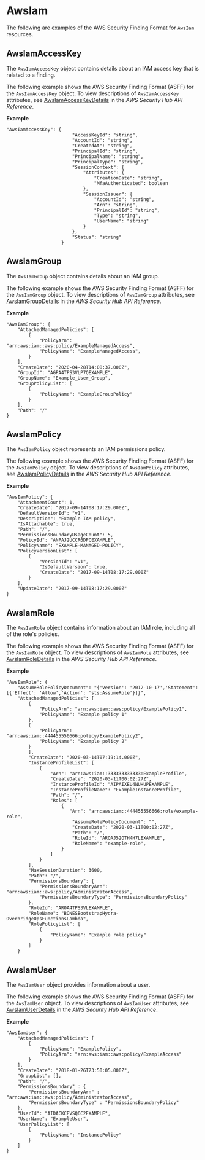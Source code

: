 # AwsIam<a name="asff-resourcedetails-awsiam"></a>

The following are examples of the AWS Security Finding Format for `AwsIam` resources\.

## AwsIamAccessKey<a name="asff-resourcedetails-awsiamaccesskey"></a>

The `AwsIamAccessKey` object contains details about an IAM access key that is related to a finding\.

The following example shows the AWS Security Finding Format \(ASFF\) for the `AwsIamAccessKey` object\. To view descriptions of `AwsIamAccessKey` attributes, see [AwsIamAccessKeyDetails](https://docs.aws.amazon.com/securityhub/1.0/APIReference/API_AwsIamAccessKeyDetails.html) in the *AWS Security Hub API Reference*\.

**Example**

```
"AwsIamAccessKey": { 
                        "AccessKeyId": "string",
                        "AccountId": "string",
                        "CreatedAt": "string",
                        "PrincipalId": "string",
                        "PrincipalName": "string",
                        "PrincipalType": "string",
                        "SessionContext": {
                            "Attributes": {
                                "CreationDate": "string",
                                "MfaAuthenticated": boolean
                            },
                            "SessionIssuer": {
                                "AccountId": "string",
                                "Arn": "string",
                                "PrincipalId": "string",
                                "Type": "string",
                                "UserName": "string"
                            }
                        },
                        "Status": "string"
                    }
```

## AwsIamGroup<a name="asff-resourcedetails-awsiamgroup"></a>

The `AwsIamGroup` object contains details about an IAM group\.

The following example shows the AWS Security Finding Format \(ASFF\) for the `AwsIamGroup` object\. To view descriptions of `AwsIamGroup` attributes, see [AwsIamGroupDetails](https://docs.aws.amazon.com/securityhub/1.0/APIReference/API_AwsIamGroupDetails.html) in the *AWS Security Hub API Reference*\.

**Example**

```
"AwsIamGroup": {
    "AttachedManagedPolicies": [
        {
            "PolicyArn": "arn:aws:iam::aws:policy/ExampleManagedAccess",
            "PolicyName": "ExampleManagedAccess",
        }
    ],
    "CreateDate": "2020-04-28T14:08:37.000Z",
    "GroupId": "AGPA4TPS3VLP7QEXAMPLE",
    "GroupName": "Example_User_Group",
    "GroupPolicyList": [
        {
            "PolicyName": "ExampleGroupPolicy"
        }
    ],
    "Path": "/"
}
```

## AwsIamPolicy<a name="asff-resourcedetails-awsiampolicy"></a>

The `AwsIamPolicy` object represents an IAM permissions policy\.

The following example shows the AWS Security Finding Format \(ASFF\) for the `AwsIamPolicy` object\. To view descriptions of `AwsIamPolicy` attributes, see [AwsIamPolicyDetails](https://docs.aws.amazon.com/securityhub/1.0/APIReference/API_AwsIamPolicyDetails.html) in the *AWS Security Hub API Reference*\.

**Example**

```
"AwsIamPolicy": {
    "AttachmentCount": 1,
    "CreateDate": "2017-09-14T08:17:29.000Z",
    "DefaultVersionId": "v1",
    "Description": "Example IAM policy",
    "IsAttachable": true,
    "Path": "/",
    "PermissionsBoundaryUsageCount": 5,
    "PolicyId": "ANPAJ2UCCR6DPCEXAMPLE",
    "PolicyName": "EXAMPLE-MANAGED-POLICY",
    "PolicyVersionList": [
        {
            "VersionId": "v1",
            "IsDefaultVersion": true,
            "CreateDate": "2017-09-14T08:17:29.000Z"
        }
    ],
    "UpdateDate": "2017-09-14T08:17:29.000Z"
}
```

## AwsIamRole<a name="asff-resourcedetails-awsiamrole"></a>

The `AwsIamRole` object contains information about an IAM role, including all of the role's policies\.

The following example shows the AWS Security Finding Format \(ASFF\) for the `AwsIamRole` object\. To view descriptions of `AwsIamRole` attributes, see [AwsIamRoleDetails](https://docs.aws.amazon.com/securityhub/1.0/APIReference/API_AwsIamRoleDetails.html) in the *AWS Security Hub API Reference*\.

**Example**

```
"AwsIamRole": {
    "AssumeRolePolicyDocument": "{'Version': '2012-10-17','Statement': [{'Effect': 'Allow','Action': 'sts:AssumeRole'}]}",
    "AttachedManagedPolicies": [
        {
            "PolicyArn": "arn:aws:iam::aws:policy/ExamplePolicy1",
            "PolicyName": "Example policy 1"
        },
        {
            "PolicyArn": "arn:aws:iam::444455556666:policy/ExamplePolicy2",
            "PolicyName": "Example policy 2"
        }
        ],
        "CreateDate": "2020-03-14T07:19:14.000Z",
        "InstanceProfileList": [
            {
                "Arn": "arn:aws:iam::333333333333:ExampleProfile",
                "CreateDate": "2020-03-11T00:02:27Z",
                "InstanceProfileId": "AIPAIXEU4NUHUPEXAMPLE",
                "InstanceProfileName": "ExampleInstanceProfile",
                "Path": "/",
                "Roles": [
                    {
                       "Arn": "arn:aws:iam::444455556666:role/example-role",
                        "AssumeRolePolicyDocument": "",
                        "CreateDate": "2020-03-11T00:02:27Z",
                        "Path": "/",
                        "RoleId": "AROAJ52OTH4H7LEXAMPLE",
                        "RoleName": "example-role",
                    }
                ]
            }
        ],
        "MaxSessionDuration": 3600,
        "Path": "/",
        "PermissionsBoundary": {
            "PermissionsBoundaryArn": "arn:aws:iam::aws:policy/AdministratorAccess",
            "PermissionsBoundaryType": "PermissionsBoundaryPolicy"
        },
        "RoleId": "AROA4TPS3VLEXAMPLE",
        "RoleName": "BONESBootstrapHydra-OverbridgeOpsFunctionsLambda",
        "RolePolicyList": [
            {
                "PolicyName": "Example role policy"
            }
        ]
    }
```

## AwsIamUser<a name="asff-resourcedetails-awsiamuser"></a>

The `AwsIamUser` object provides information about a user\.

The following example shows the AWS Security Finding Format \(ASFF\) for the `AwsIamUser` object\. To view descriptions of `AwsIamUser` attributes, see [AwsIamUserDetails](https://docs.aws.amazon.com/securityhub/1.0/APIReference/API_AwsIamUserDetails.html) in the *AWS Security Hub API Reference*\.

**Example**

```
"AwsIamUser": {
    "AttachedManagedPolicies": [
        {
            "PolicyName": "ExamplePolicy",
            "PolicyArn": "arn:aws:iam::aws:policy/ExampleAccess"
        }
    ],
    "CreateDate": "2018-01-26T23:50:05.000Z",
    "GroupList": [],
    "Path": "/",
    "PermissionsBoundary" : {
        "PermissionsBoundaryArn" : "arn:aws:iam::aws:policy/AdministratorAccess",
        "PermissionsBoundaryType" : "PermissionsBoundaryPolicy"
    },
    "UserId": "AIDACKCEVSQ6C2EXAMPLE",
    "UserName": "ExampleUser",
    "UserPolicyList": [
        {
            "PolicyName": "InstancePolicy"
        }
    ]
}
```